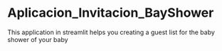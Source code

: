 # Aplicacion_Invitacion_BayShower
This application in streamlit helps you creating a guest list for the baby shower of your baby
